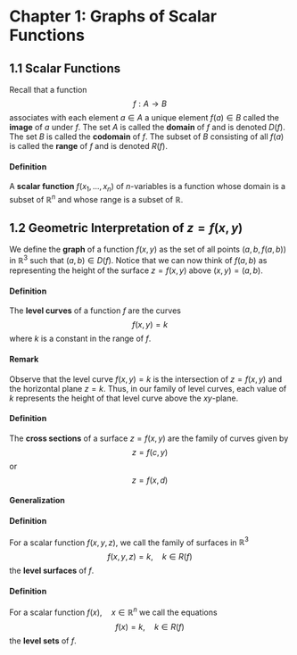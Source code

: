 # Chapter 1: Graphs of Scalar Functions

## 1.1 Scalar Functions

Recall that a function
$$f:A\rightarrow B$$
associates with each element $a\in A$ a unique element $f(a)\in B$ called the **image** of $a$ under $f$. The set $A$ is called the **domain** of $f$ and is denoted $D(f)$. The set $B$ is called the **codomain** of $f$. The subset of $B$ consisting of all $f(a)$ is called the **range** of $f$ and is denoted $R(f)$.

#### Definition
A **scalar function** $f(x_1,...,x_n)$ of $n$-variables is a function whose domain is a subset of $\mathbb{R}^n$ and whose range is a subset of $\mathbb{R}$.

## 1.2 Geometric Interpretation of $z=f(x,y)$

We define the **graph** of a function $f(x,y)$ as the set of all points $(a,b,f(a,b))$ in $\mathbb{R}^3$ such that $(a,b)\in D(f)$. Notice that we can now think of $f(a,b)$ as representing the height of the surface $z=f(x,y)$ above $(x,y)=(a,b)$.

#### Definition
The **level curves** of a function $f$ are the curves
$$f(x,y)=k$$
where $k$ is a constant in the range of $f$.

#### Remark
Observe that the level curve $f(x,y)=k$ is the intersection of $z=f(x,y)$ and the horizontal plane $z=k$. Thus, in our family of level curves, each value of $k$ represents the height of that level curve above the $xy$-plane.

#### Definition
The **cross sections** of a surface $z=f(x,y)$ are the family of curves given by
$$z=f(c,y)$$ or $$z=f(x,d)$$

#### Generalization

#### Definition
For a scalar function $f(x,y,z)$, we call the family of surfaces in $\mathbb{R}^3$
$$f(x,y,z)=k, \quad k\in R(f)$$
the **level surfaces** of $f$.

#### Definition
For a scalar function $f(x), \quad x\in \mathbb{R}^n$ we call the equations
$$f(x)=k, \quad k\in R(f)$$
the **level sets** of $f$.

